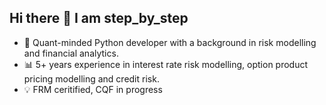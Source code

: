 ## Hi there 👋 I am step_by_step

- 🚀 Quant-minded Python developer with a background in risk modelling and financial analytics.
- 📊 5+ years experience in interest rate risk modelling, option product pricing modelling and credit risk.
- 💡 FRM ceritified, CQF in progress

<!--
**stepbystep-super/stepbystep-super** is a ✨ _special_ ✨ repository because its `README.md` (this file) appears on your GitHub profile.

Here are some ideas to get you started:

- 🔭 I’m currently working on ...
- 🌱 I’m currently learning ...
- 👯 I’m looking to collaborate on ...
- 🤔 I’m looking for help with ...
- 💬 Ask me about ...
- 📫 How to reach me: ...
- 😄 Pronouns: ...
- ⚡ Fun fact: ...
-->
